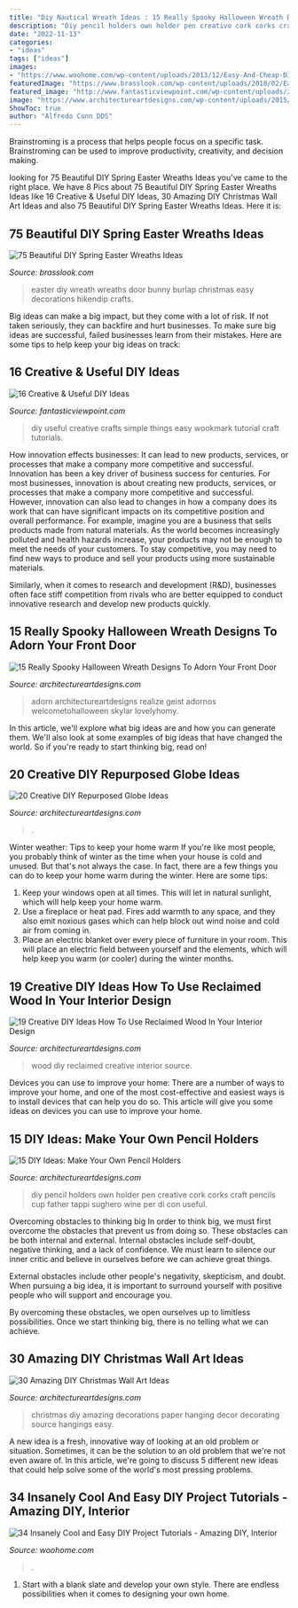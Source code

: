 ```yaml
---
title: "Diy Nautical Wreath Ideas : 15 Really Spooky Halloween Wreath Designs To Adorn Your Front Door"
description: "Diy pencil holders own holder pen creative cork corks craft pencils cup father tappi sughero wine per di con useful"
date: "2022-11-13"
categories:
- "ideas"
tags: ["ideas"]
images:
- "https://www.woohome.com/wp-content/uploads/2013/12/Easy-And-Cheap-DIY-Projects-8.jpg"
featuredImage: "https://www.brasslook.com/wp-content/uploads/2018/02/Easter-Bunny-Burlap-Wreath.jpg"
featured_image: "http://www.fantasticviewpoint.com/wp-content/uploads/2013/08/23-Cute-and-Simple-DIY-Home-Crafts-Tutorials-20-620x333.jpg"
image: "https://www.architectureartdesigns.com/wp-content/uploads/2015/10/317-630x840.jpg"
ShowToc: true
author: "Alfredo Conn DDS"
---
```



Brainstroming is a process that helps people focus on a specific task. Brainstroming can be used to improve productivity, creativity, and decision making.

	

		
looking for 75 Beautiful DIY Spring Easter Wreaths Ideas you've came to the right place. We have 8 Pics about 75 Beautiful DIY Spring Easter Wreaths Ideas like 16 Creative &amp; Useful DIY Ideas, 30 Amazing DIY Christmas Wall Art Ideas and also 75 Beautiful DIY Spring Easter Wreaths Ideas. Here it is:
		
    
## 75 Beautiful DIY Spring Easter Wreaths Ideas

<img loading=lazy src="https://www.brasslook.com/wp-content/uploads/2018/02/Easter-Bunny-Burlap-Wreath.jpg" onerror="this.onerror=null;this.src='https://tse1.mm.bing.net/th?id=OIP.Y4-Y0jiRAkN_nF9Kn3WYLQHaJ4&amp;pid=15.1';" alt="75 Beautiful DIY Spring Easter Wreaths Ideas">

_Source: brasslook.com_

>easter diy wreath wreaths door bunny burlap christmas easy decorations hikendip crafts. 

	

Big ideas can make a big impact, but they come with a lot of risk. If not taken seriously, they can backfire and hurt businesses. To make sure big ideas are successful, failed businesses learn from their mistakes. Here are some tips to help keep your big ideas on track:

    
## 16 Creative &amp; Useful DIY Ideas

<img loading=lazy src="http://www.fantasticviewpoint.com/wp-content/uploads/2013/08/23-Cute-and-Simple-DIY-Home-Crafts-Tutorials-20-620x333.jpg" onerror="this.onerror=null;this.src='https://tse4.mm.bing.net/th?id=OIP.cDAIAe6aiJMDhV9UZOWpfwHaD-&amp;pid=15.1';" alt="16 Creative &amp; Useful DIY Ideas">

_Source: fantasticviewpoint.com_

>diy useful creative crafts simple things easy wookmark tutorial craft tutorials. 

	

How innovation effects businesses: It can lead to new products, services, or processes that make a company more competitive and successful.
Innovation has been a key driver of business success for centuries. For most businesses, innovation is about creating new products, services, or processes that make a company more competitive and successful. However, innovation can also lead to changes in how a company does its work that can have significant impacts on its competitive position and overall performance.
For example, imagine you are a business that sells products made from natural materials. As the world becomes increasingly polluted and health hazards increase, your products may not be enough to meet the needs of your customers. To stay competitive, you may need to find new ways to produce and sell your products using more sustainable materials.

Similarly, when it comes to research and development (R&D), businesses often face stiff competition from rivals who are better equipped to conduct innovative research and develop new products quickly.

    
## 15 Really Spooky Halloween Wreath Designs To Adorn Your Front Door

<img loading=lazy src="https://www.architectureartdesigns.com/wp-content/uploads/2015/10/317-630x840.jpg" onerror="this.onerror=null;this.src='https://tse2.mm.bing.net/th?id=OIP.OLg-mDJjtni1Kb40Ig-QPgHaJ4&amp;pid=15.1';" alt="15 Really Spooky Halloween Wreath Designs To Adorn Your Front Door">

_Source: architectureartdesigns.com_

>adorn architectureartdesigns realize geist adornos welcometohalloween skylar lovelyhomy. 

	

In this article, we'll explore what big ideas are and how you can generate them. We'll also look at some examples of big ideas that have changed the world. So if you're ready to start thinking big, read on!

    
## 20 Creative DIY Repurposed Globe Ideas

<img loading=lazy src="https://www.architectureartdesigns.com/wp-content/uploads/2014/02/927.jpg" onerror="this.onerror=null;this.src='https://tse4.mm.bing.net/th?id=OIP.3FJ0rt3gxoPv9-3DiS4bgAHaHa&amp;pid=15.1';" alt="20 Creative DIY Repurposed Globe Ideas">

_Source: architectureartdesigns.com_

>. 

	

Winter weather: Tips to keep your home warm
If you're like most people, you probably think of winter as the time when your house is cold and unused. But that's not always the case. In fact, there are a few things you can do to keep your home warm during the winter. Here are some tips:
1) Keep your windows open at all times. This will let in natural sunlight, which will help keep your home warm.
2) Use a fireplace or heat pad. Fires add warmth to any space, and they also emit noxious gases which can help block out wind noise and cold air from coming in.
3) Place an electric blanket over every piece of furniture in your room. This will place an electric field between yourself and the elements, which will help keep you warm (or cooler) during the winter months.

    
## 19 Creative DIY Ideas How To Use Reclaimed Wood In Your Interior Design

<img loading=lazy src="https://www.architectureartdesigns.com/wp-content/uploads/2015/04/643.jpg" onerror="this.onerror=null;this.src='https://tse4.mm.bing.net/th?id=OIP.0XU4NEcUV7eq7GFc0Ws_BwHaJ6&amp;pid=15.1';" alt="19 Creative DIY Ideas How To Use Reclaimed Wood In Your Interior Design">

_Source: architectureartdesigns.com_

>wood diy reclaimed creative interior source. 

	

Devices you can use to improve your home:
There are a number of ways to improve your home, and one of the most cost-effective and easiest ways is to install devices that can help you do so. This article will give you some ideas on devices you can use to improve your home.

    
## 15 DIY Ideas: Make Your Own Pencil Holders

<img loading=lazy src="http://www.architectureartdesigns.com/wp-content/uploads/2013/04/ArchitectureArtDesigns-159.jpg" onerror="this.onerror=null;this.src='https://tse4.mm.bing.net/th?id=OIP.bSJv_x69eWJ0wGLQWmj48QHaLD&amp;pid=15.1';" alt="15 DIY Ideas: Make Your Own Pencil Holders">

_Source: architectureartdesigns.com_

>diy pencil holders own holder pen creative cork corks craft pencils cup father tappi sughero wine per di con useful. 

	

Overcoming obstacles to thinking big
In order to think big, we must first overcome the obstacles that prevent us from doing so. These obstacles can be both internal and external.
Internal obstacles include self-doubt, negative thinking, and a lack of confidence. We must learn to silence our inner critic and believe in ourselves before we can achieve great things.

External obstacles include other people's negativity, skepticism, and doubt. When pursuing a big idea, it is important to surround yourself with positive people who will support and encourage you.

By overcoming these obstacles, we open ourselves up to limitless possibilities. Once we start thinking big, there is no telling what we can achieve.

    
## 30 Amazing DIY Christmas Wall Art Ideas

<img loading=lazy src="http://www.architectureartdesigns.com/wp-content/uploads/2013/12/1103-630x944.jpg" onerror="this.onerror=null;this.src='https://tse4.mm.bing.net/th?id=OIP.FiFzrAzu0FVUpZ2s9bniDQHaLG&amp;pid=15.1';" alt="30 Amazing DIY Christmas Wall Art Ideas">

_Source: architectureartdesigns.com_

>christmas diy amazing decorations paper hanging decor decorating source hangings easy. 

	

A new idea is a fresh, innovative way of looking at an old problem or situation. Sometimes, it can be the solution to an old problem that we're not even aware of. In this article, we're going to discuss 5 different new ideas that could help solve some of the world's most pressing problems.

    
## 34 Insanely Cool And Easy DIY Project Tutorials - Amazing DIY, Interior

<img loading=lazy src="https://www.woohome.com/wp-content/uploads/2013/12/Easy-And-Cheap-DIY-Projects-8.jpg" onerror="this.onerror=null;this.src='https://tse4.mm.bing.net/th?id=OIP.NvIcOnZFs5tVAwzgQvvEuwHaJ4&amp;pid=15.1';" alt="34 Insanely Cool and Easy DIY Project Tutorials - Amazing DIY, Interior">

_Source: woohome.com_

>. 

	

1. Start with a blank slate and develop your own style. There are endless possibilities when it comes to designing your own home.

